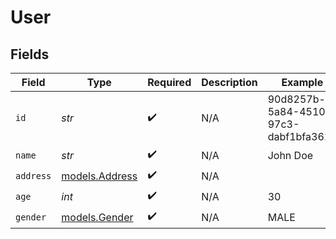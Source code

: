# User


## Fields

| Field                                  | Type                                   | Required                               | Description                            | Example                                |
| -------------------------------------- | -------------------------------------- | -------------------------------------- | -------------------------------------- | -------------------------------------- |
| `id`                                   | *str*                                  | :heavy_check_mark:                     | N/A                                    | 90d8257b-5a84-4510-97c3-dabf1bfa361b   |
| `name`                                 | *str*                                  | :heavy_check_mark:                     | N/A                                    | John Doe                               |
| `address`                              | [models.Address](../models/address.md) | :heavy_check_mark:                     | N/A                                    |                                        |
| `age`                                  | *int*                                  | :heavy_check_mark:                     | N/A                                    | 30                                     |
| `gender`                               | [models.Gender](../models/gender.md)   | :heavy_check_mark:                     | N/A                                    | MALE                                   |